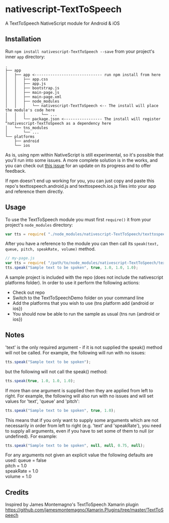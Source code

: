 # nativescript-TextToSpeech

A TextToSpeech NativeScript module for Android & iOS

## Installation

Run `npm install nativescript-TextToSpeech --save` from your project's inner `app` directory:

```
.
├── app
│   ├── app <------------------------------ run npm install from here
│   │   ├── app.css
│   │   ├── app.js
│   │   ├── bootstrap.js
│   │   ├── main-page.js
│   │   ├── main-page.xml
│   │   ├── node_modules
│   │   │   └── nativescript-TextToSpeech <-- The install will place the module's code here
│   │   │       └── ...
│   │   └── package.json <----------------- The install will register “nativescript-TextToSpeech as a dependency here
│   └── tns_modules
│       └── ...
└── platforms
    ├── android
    └── ios
```

As is, using npm within NativeScript is still experimental, so it's possible that you'll run into some issues. A more complete solution is in the works, and you can check out [this issue](https://github.com/NativeScript/nativescript-cli/issues/362) for an update on its progress and to offer feedback.

If npm doesn't end up working for you, you can just copy and paste this repo's texttospeech.android.js and texttospeech.ios.js files into your app and reference them directly.

## Usage

To use the TextToSpeech module you must first `require()` it from your project's `node_modules` directory:

```js
var tts = require( "./node_modules/nativescript-TextToSpeech/texttospeech" );
```

After you have a reference to the module you can then call its `speak(text, queue, pitch, speakRate, volume)` method.

```js
// my-page.js
var tts = require( "/path/to/node_modules/nativescript-TextToSpeech/texttospeech" );
tts.speak("Sample text to be spoken", true, 1.0, 1.0, 1.0);
```

A sample project is included with the repo (does not include the nativescript platforms folder). In order to use it perform the following actions:

* Check out repo
* Switch to the TextToSpeechDemo folder on your command line
* Add the platforms that you wish to use (tns platform add {android or ios})
* You should now be able to run the sample as usual (tns run {android or ios})

## Notes

'text' is the only required argument - if it is not supplied the speak() method will not be called. For example, the following will run with no issues:

```js
tts.speak("Sample text to be spoken");
```

but the following will not call the speak() method:

```js
tts.speak(true, 1.0, 1.0, 1.0);
```

If more than one argument is supplied then they are applied from left to right. For example, the following will also run with no issues and will set values for 'text', 'queue' and 'pitch':

```js
tts.speak("Sample text to be spoken", true, 1.0);
```

This means that if you only want to supply some arguments which are not necessarily in order from left to right (e.g. 'text' and 'speakRate'), you need to supply all arguments, even if you have to set some of them to null (or undefined). For example:

```js
tts.speak("Sample text to be spoken", null, null, 0.75, null);
```

For any arguments not given an explicit value the following defaults are used:
queue = false  
pitch = 1.0  
speakRate = 1.0  
volume = 1.0

## Credits

Inspired by James Montemagno's TextToSpeech Xamarin plugin https://github.com/jamesmontemagno/Xamarin.Plugins/tree/master/TextToSpeech

